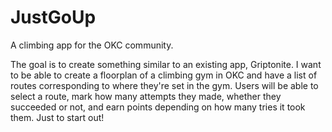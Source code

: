 # JustGoUp
A climbing app for the OKC community. 

The goal is to create something similar to an existing app, Griptonite. I want to be able to create a floorplan of a climbing gym in OKC and have a list of routes corresponding to where they're set in the gym. Users will be able to select a route, mark how many attempts they made, whether they succeeded or not, and earn points depending on how many tries it took them. Just to start out!
